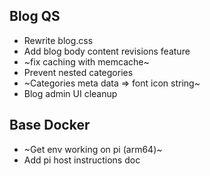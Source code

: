 

Blog QS
---

* Rewrite blog.css
* Add blog body content revisions feature
*  ~fix caching with memcache~
* Prevent nested categories
* ~Categories meta data => font icon string~
* Blog admin UI cleanup

Base Docker
---
* ~Get env working on pi (arm64)~
* Add pi host instructions doc
